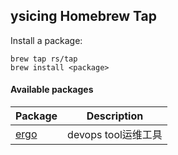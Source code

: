 ## ysicing Homebrew Tap

Install a package:

```
brew tap rs/tap
brew install <package>
```

#### Available packages

Package|Description
---|---
[ergo](https://github.com/ysicing/ergo)|devops tool运维工具